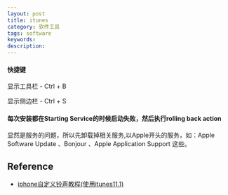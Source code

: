 ```yaml
---
layout: post
title: itunes
category: 软件工具
tags: software
keywords: 
description: 
---
```


#### 快捷键

显示工具栏 - Ctrl + B

显示侧边栏 - Ctrl + S

#### 每次安装都在Starting Service的时候启动失败，然后执行rolling back action
显然是服务的问题，所以先卸载掉相关服务,以Apple开头的服务，如：Apple Software Update    、Bonjour  、Apple Application Support 这些。
## Reference

* [iphone自定义铃声教程(使用itunes11.1)](http://jingyan.baidu.com/article/77b8dc7f24a6446175eab67f.html)

